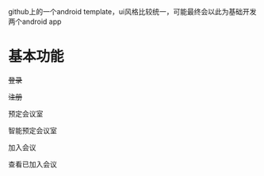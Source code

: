 github上的一个android template，ui风格比较统一，可能最终会以此为基础开发两个android app

# 基本功能

~~登录~~

~~注册~~

预定会议室

智能预定会议室

加入会议

查看已加入会议
